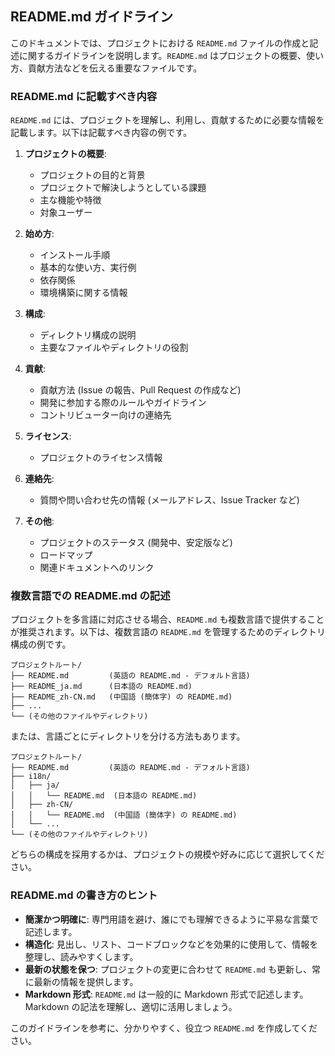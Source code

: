 ## README.md ガイドライン

このドキュメントでは、プロジェクトにおける `README.md` ファイルの作成と記述に関するガイドラインを説明します。`README.md` はプロジェクトの概要、使い方、貢献方法などを伝える重要なファイルです。

### README.md に記載すべき内容

`README.md` には、プロジェクトを理解し、利用し、貢献するために必要な情報を記載します。以下は記載すべき内容の例です。

1.  **プロジェクトの概要**:
    *   プロジェクトの目的と背景
    *   プロジェクトで解決しようとしている課題
    *   主な機能や特徴
    *   対象ユーザー

2.  **始め方**:
    *   インストール手順
    *   基本的な使い方、実行例
    *   依存関係
    *   環境構築に関する情報

3.  **構成**:
    *   ディレクトリ構成の説明
    *   主要なファイルやディレクトリの役割

4.  **貢献**:
    *   貢献方法 (Issue の報告、Pull Request の作成など)
    *   開発に参加する際のルールやガイドライン
    *   コントリビューター向けの連絡先

5.  **ライセンス**:
    *   プロジェクトのライセンス情報

6.  **連絡先**:
    *   質問や問い合わせ先の情報 (メールアドレス、Issue Tracker など)

7.  **その他**:
    *   プロジェクトのステータス (開発中、安定版など)
    *   ロードマップ
    *   関連ドキュメントへのリンク

### 複数言語での README.md の記述

プロジェクトを多言語に対応させる場合、`README.md` も複数言語で提供することが推奨されます。以下は、複数言語の `README.md` を管理するためのディレクトリ構成の例です。

```
プロジェクトルート/
├── README.md         (英語の README.md - デフォルト言語)
├── README_ja.md      (日本語の README.md)
├── README_zh-CN.md   (中国語 (簡体字) の README.md)
├── ...
└── (その他のファイルやディレクトリ)
```

または、言語ごとにディレクトリを分ける方法もあります。

```
プロジェクトルート/
├── README.md         (英語の README.md - デフォルト言語)
├── i18n/
│   ├── ja/
│   │   └── README.md  (日本語の README.md)
│   ├── zh-CN/
│   │   └── README.md  (中国語 (簡体字) の README.md)
│   └── ...
└── (その他のファイルやディレクトリ)
```

どちらの構成を採用するかは、プロジェクトの規模や好みに応じて選択してください。

### README.md の書き方のヒント

*   **簡潔かつ明確に**: 専門用語を避け、誰にでも理解できるように平易な言葉で記述します。
*   **構造化**: 見出し、リスト、コードブロックなどを効果的に使用して、情報を整理し、読みやすくします。
*   **最新の状態を保つ**: プロジェクトの変更に合わせて `README.md` も更新し、常に最新の情報を提供します。
*   **Markdown 形式**: `README.md` は一般的に Markdown 形式で記述します。Markdown の記法を理解し、適切に活用しましょう。

このガイドラインを参考に、分かりやすく、役立つ `README.md` を作成してください。
